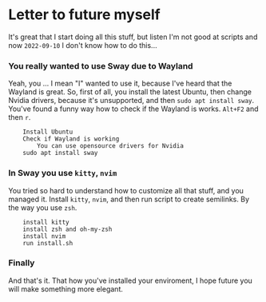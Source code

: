 # Letter to future myself
It's great that I start doing all this stuff, but listen I'm not good at scripts and now `2022-09-10` I don't know how to do this...

### You really wanted to use Sway due to Wayland

Yeah, you ... I mean "I" wanted to use it, because I've heard that the Wayland is great.
So, first of all, you install the latest Ubuntu, then change Nvidia drivers, because it's unsupported, and then `sudo apt install sway`. You've found a funny way how to check if the Wayland is works. `Alt+F2` and then `r`.

```
    Install Ubuntu
    Check if Wayland is working
        You can use opensource drivers for Nvidia
    sudo apt install sway
```

### In Sway you use `kitty`, `nvim`

You tried so hard to understand how to customize all that stuff, and you managed it. Install `kitty`, `nvim`, and then run script to create semilinks.
By the way you use `zsh`.

```
    install kitty
    install zsh and oh-my-zsh
    install nvim
    run install.sh
```
### Finally

And that's it. That how you've installed your enviroment, I hope future you will make something more elegant.
